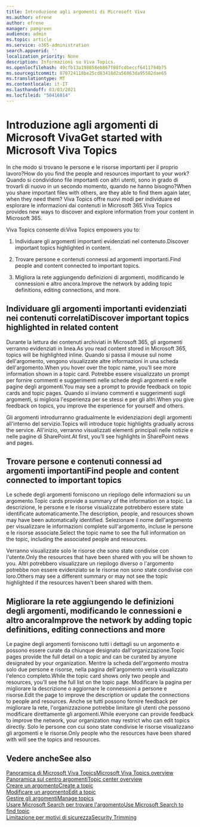 ```yaml
---
title: Introduzione agli argomenti di Microsoft Viva
ms.author: efrene
author: efrene
manager: pamgreen
audience: admin
ms.topic: article
ms.service: o365-administration
search.appverid: ''
localization_priority: None
description: Informazioni su Viva Topics.
ms.openlocfilehash: 49cfb13a198658eb867f80fcdbeccf6411794b75
ms.sourcegitcommit: 070724118be25cd83418d2a56863da95582dae65
ms.translationtype: MT
ms.contentlocale: it-IT
ms.lasthandoff: 03/03/2021
ms.locfileid: "50416814"
---
```

# <a name="get-started-with-microsoft-viva-topics"></a><span data-ttu-id="b5df5-103">Introduzione agli argomenti di Microsoft Viva</span><span class="sxs-lookup"><span data-stu-id="b5df5-103">Get started with Microsoft Viva Topics</span></span>

<span data-ttu-id="b5df5-104">In che modo si trovano le persone e le risorse importanti per il proprio lavoro?</span><span class="sxs-lookup"><span data-stu-id="b5df5-104">How do you find the people and resources important to your work?</span></span> <span data-ttu-id="b5df5-105">Quando si condividono file importanti con altri utenti, sono in grado di trovarli di nuovo in un secondo momento, quando ne hanno bisogno?</span><span class="sxs-lookup"><span data-stu-id="b5df5-105">When you share important files with others, are they able to find them again later, when they need them?</span></span> <span data-ttu-id="b5df5-106">Viva Topics offre nuovi modi per individuare ed esplorare le informazioni dai contenuti in Microsoft 365.</span><span class="sxs-lookup"><span data-stu-id="b5df5-106">Viva Topics provides new ways to discover and explore information from your content in Microsoft 365.</span></span>  

<span data-ttu-id="b5df5-107">Viva Topics consente di:</span><span class="sxs-lookup"><span data-stu-id="b5df5-107">Viva Topics empowers you to:</span></span> 

1. <span data-ttu-id="b5df5-108">Individuare gli argomenti importanti evidenziati nel contenuto.</span><span class="sxs-lookup"><span data-stu-id="b5df5-108">Discover important topics highlighted in content.</span></span>

2. <span data-ttu-id="b5df5-109">Trovare persone e contenuti connessi ad argomenti importanti.</span><span class="sxs-lookup"><span data-stu-id="b5df5-109">Find people and content connected to important topics.</span></span>

3. <span data-ttu-id="b5df5-110">Migliora la rete aggiungendo definizioni di argomenti, modificando le connessioni e altro ancora.</span><span class="sxs-lookup"><span data-stu-id="b5df5-110">Improve the network by adding topic definitions, editing connections, and more.</span></span>


## <a name="discover-important-topics-highlighted-in-related-content"></a><span data-ttu-id="b5df5-111">Individuare gli argomenti importanti evidenziati nei contenuti correlati</span><span class="sxs-lookup"><span data-stu-id="b5df5-111">Discover important topics highlighted in related content</span></span> 

<span data-ttu-id="b5df5-112">Durante la lettura dei contenuti archiviati in Microsoft 365, gli argomenti verranno evidenziati in linea.</span><span class="sxs-lookup"><span data-stu-id="b5df5-112">As you read content stored in Microsoft 365, topics will be highlighted inline.</span></span> <span data-ttu-id="b5df5-113">Quando si passa il mouse sul nome dell'argomento, vengono visualizzate altre informazioni in una scheda dell'argomento.</span><span class="sxs-lookup"><span data-stu-id="b5df5-113">When you hover over the topic name, you’ll see more information shown in a topic card.</span></span> <span data-ttu-id="b5df5-114">Potrebbe essere visualizzato un prompt per fornire commenti e suggerimenti nelle schede degli argomenti e nelle pagine degli argomenti.</span><span class="sxs-lookup"><span data-stu-id="b5df5-114">You may see a prompt to provide feedback on topic cards and topic pages.</span></span> <span data-ttu-id="b5df5-115">Quando si inviano commenti e suggerimenti sugli argomenti, si migliora l'esperienza per se stessi e per gli altri.</span><span class="sxs-lookup"><span data-stu-id="b5df5-115">When you give feedback on topics, you improve the experience for yourself and others.</span></span> 

<span data-ttu-id="b5df5-116">Gli argomenti introdurranno gradualmente le evidenziazioni degli argomenti all'interno del servizio.</span><span class="sxs-lookup"><span data-stu-id="b5df5-116">Topics will introduce topic highlights gradually across the service.</span></span> <span data-ttu-id="b5df5-117">All'inizio, verranno visualizzati elementi principali nelle notizie e nelle pagine di SharePoint.</span><span class="sxs-lookup"><span data-stu-id="b5df5-117">At first, you’ll see highlights in SharePoint news and pages.</span></span>


## <a name="find-people-and-content-connected-to-important-topics"></a><span data-ttu-id="b5df5-118">Trovare persone e contenuti connessi ad argomenti importanti</span><span class="sxs-lookup"><span data-stu-id="b5df5-118">Find people and content connected to important topics</span></span> 

<span data-ttu-id="b5df5-119">Le schede degli argomenti forniscono un riepilogo delle informazioni su un argomento.</span><span class="sxs-lookup"><span data-stu-id="b5df5-119">Topic cards provide a summary of the information on a topic.</span></span> <span data-ttu-id="b5df5-120">La descrizione, le persone e le risorse visualizzate potrebbero essere state identificate automaticamente.</span><span class="sxs-lookup"><span data-stu-id="b5df5-120">The description, people, and resources shown may have been automatically identified.</span></span> <span data-ttu-id="b5df5-121">Selezionare il nome dell'argomento per visualizzare le informazioni complete sull'argomento, incluse le persone e le risorse associate.</span><span class="sxs-lookup"><span data-stu-id="b5df5-121">Select the topic name to see the full information on the topic, including the associated people and resources.</span></span>  

<span data-ttu-id="b5df5-122">Verranno visualizzate solo le risorse che sono state condivise con l'utente.</span><span class="sxs-lookup"><span data-stu-id="b5df5-122">Only the resources that have been shared with you will be shown to you.</span></span> <span data-ttu-id="b5df5-123">Altri potrebbero visualizzare un riepilogo diverso o l'argomento potrebbe non essere evidenziato se le risorse non sono state condivise con loro.</span><span class="sxs-lookup"><span data-stu-id="b5df5-123">Others may see a different summary or may not see the topic highlighted if the resources haven't been shared with them.</span></span> 



## <a name="improve-the-network-by-adding-topic-definitions-editing-connections-and-more"></a><span data-ttu-id="b5df5-124">Migliorare la rete aggiungendo le definizioni degli argomenti, modificando le connessioni e altro ancora</span><span class="sxs-lookup"><span data-stu-id="b5df5-124">Improve the network by adding topic definitions, editing connections and more</span></span> 

<span data-ttu-id="b5df5-125">Le pagine degli argomenti forniscono tutti i dettagli su un argomento e possono essere curate da chiunque designato dall'organizzazione.</span><span class="sxs-lookup"><span data-stu-id="b5df5-125">Topic pages provide the full detail on a topic and can be curated by anyone designated by your organization.</span></span> <span data-ttu-id="b5df5-126">Mentre la scheda dell'argomento mostra solo due persone e risorse, nella pagina dell'argomento verrà visualizzato l'elenco completo.</span><span class="sxs-lookup"><span data-stu-id="b5df5-126">While the topic card shows only two people and resources, you’ll see the full list on the topic page.</span></span> <span data-ttu-id="b5df5-127">Modificare la pagina per migliorare la descrizione o aggiornare le connessioni a persone e risorse.</span><span class="sxs-lookup"><span data-stu-id="b5df5-127">Edit the page to improve the description or update the connections to people and resources.</span></span> <span data-ttu-id="b5df5-128">Anche se tutti possono fornire feedback per migliorare la rete, l'organizzazione potrebbe limitare gli utenti che possono modificare direttamente gli argomenti.</span><span class="sxs-lookup"><span data-stu-id="b5df5-128">While everyone can provide feedback to improve the network, your organization may restrict who can edit topics directly.</span></span> <span data-ttu-id="b5df5-129">Solo le persone con cui sono state condivise le risorse visualizzano gli argomenti e le risorse.</span><span class="sxs-lookup"><span data-stu-id="b5df5-129">Only people who the resources have been shared with will see the topics and resources.</span></span>


## <a name="see-also"></a><span data-ttu-id="b5df5-130">Vedere anche</span><span class="sxs-lookup"><span data-stu-id="b5df5-130">See also</span></span>
[<span data-ttu-id="b5df5-131">Panoramica di Microsoft Viva Topics</span><span class="sxs-lookup"><span data-stu-id="b5df5-131">Microsoft Viva Topics overview</span></span>](topic-experiences-overview.md)</br>
[<span data-ttu-id="b5df5-132">Panoramica sul centro argomenti</span><span class="sxs-lookup"><span data-stu-id="b5df5-132">Topic center overview</span></span>](topic-center-overview.md)</br>
[<span data-ttu-id="b5df5-133">Creare un argomento</span><span class="sxs-lookup"><span data-stu-id="b5df5-133">Create a topic</span></span>](create-a-topic.md)</br>
[<span data-ttu-id="b5df5-134">Modificare un argomento</span><span class="sxs-lookup"><span data-stu-id="b5df5-134">Edit a topic</span></span>](edit-a-topic.md)</br>
[<span data-ttu-id="b5df5-135">Gestire gli argomenti</span><span class="sxs-lookup"><span data-stu-id="b5df5-135">Manage topics</span></span>](manage-topics.md)</br>
[<span data-ttu-id="b5df5-136">Usare Microsoft Search per trovare l'argomento</span><span class="sxs-lookup"><span data-stu-id="b5df5-136">Use Microsoft Search to find topic</span></span>](search.md)</br>
[<span data-ttu-id="b5df5-137">Limitazione per motivi di sicurezza</span><span class="sxs-lookup"><span data-stu-id="b5df5-137">Security Trimming</span></span>](topic-experiences-security-trimming.md)


